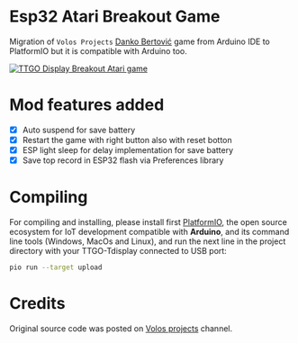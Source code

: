 # Esp32 Atari Breakout Game

Migration of `Volos Projects` [Danko Bertović](https://www.youtube.com/c/VolosProjects/featured) game from Arduino IDE to PlatformIO but it is compatible with Arduino too.

[![TTGO Display Breakout Atari game](https://img.youtube.com/vi/N6V7ZJkhSbc/0.jpg)](https://www.youtube.com/watch?v=N6V7ZJkhSbc)

# Mod features added

- [x] Auto suspend for save battery
- [x] Restart the game with right button also with reset botton
- [x] ESP light sleep for delay implementation for save battery
- [x] Save top record in ESP32 flash via Preferences library

# Compiling

For compiling and installing, please install first [PlatformIO](http://platformio.org/), the open source ecosystem for IoT development compatible with **Arduino**, and its command line tools (Windows, MacOs and Linux), and run the next line in the project directory with your TTGO-Tdisplay connected to USB port:

``` bash
pio run --target upload
```

# Credits

Original source code was posted on [Volos projects](https://www.youtube.com/c/VolosProjects/featured) channel.
